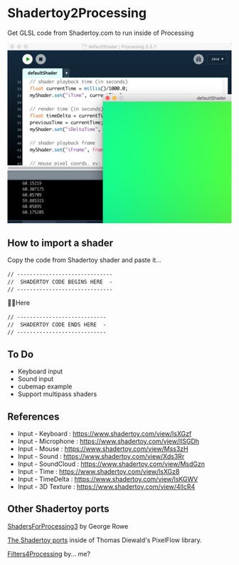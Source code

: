 # Shadertoy2Processing
Get GLSL code from Shadertoy.com to run inside of Processing

![screenshot](https://github.com/SableRaf/Shadertoy2Processing/blob/master/screenshots/001.png)


## How to import a shader

Copy the code from Shadertoy shader and paste it...

`// ------------------------------`  
`//  SHADERTOY CODE BEGINS HERE  -`  
`// ------------------------------`

☝🏻Here

`// ----------------------------`  
`//  SHADERTOY CODE ENDS HERE  -`  
`// ----------------------------`

## To Do
- Keyboard input
- Sound input
- cubemap example
- Support multipass shaders


## References
- Input - Keyboard    : https://www.shadertoy.com/view/lsXGzf
- Input - Microphone  : https://www.shadertoy.com/view/llSGDh
- Input - Mouse       : https://www.shadertoy.com/view/Mss3zH
- Input - Sound       : https://www.shadertoy.com/view/Xds3Rr
- Input - SoundCloud  : https://www.shadertoy.com/view/MsdGzn
- Input - Time        : https://www.shadertoy.com/view/lsXGz8
- Input - TimeDelta   : https://www.shadertoy.com/view/lsKGWV
- Input - 3D Texture  : https://www.shadertoy.com/view/4llcR4

## Other Shadertoy ports

[ShadersForProcessing3](https://github.com/georgehenryrowe/ShadersForProcessing3) by George Rowe

[The Shadertoy ports](https://github.com/diwi/PixelFlow/tree/master/examples/Shadertoy) inside of Thomas Diewald's PixelFlow library.

[Filters4Processing](https://github.com/SableRaf/Filters4Processing) by... me?
